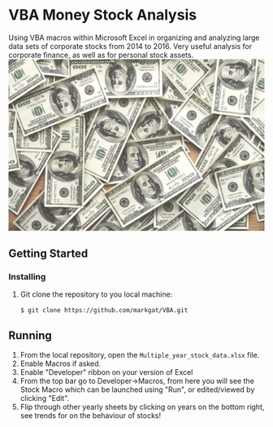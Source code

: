 # VBA Money Stock Analysis
Using VBA macros within Microsoft Excel in organizing and analyzing large data sets of corporate stocks from 2014 to 2016. Very useful analysis for corporate finance, as well as for personal stock assets.
![mone](money.jpg)
## Getting Started 
### Installing
1) Git clone the repository to you local machine:
    ````
    $ git clone https://github.com/markgat/VBA.git
    ````
## Running
1) From the local repository, open the ````Multiple_year_stock_data.xlsx```` file.
2) Enable Macros if asked.
3) Enable "Developer" ribbon on your version of Excel
4) From the top bar go to Developer->Macros, from here you will see the Stock Macro which can be launched using "Run", or edited/viewed by clicking "Edit".
5) Flip through other yearly sheets by clicking on years on the bottom right, see trends for on the behaviour of stocks!